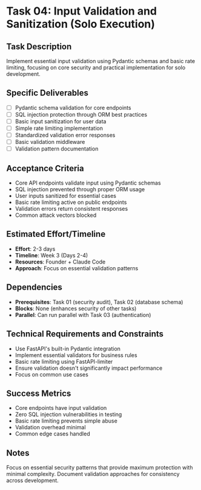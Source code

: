 # Task 04: Input Validation and Sanitization (Solo Execution)

## Task Description
Implement essential input validation using Pydantic schemas and basic rate limiting, focusing on core security and practical implementation for solo development.

## Specific Deliverables
- [ ] Pydantic schema validation for core endpoints
- [ ] SQL injection protection through ORM best practices
- [ ] Basic input sanitization for user data
- [ ] Simple rate limiting implementation
- [ ] Standardized validation error responses
- [ ] Basic validation middleware
- [ ] Validation pattern documentation

## Acceptance Criteria
- Core API endpoints validate input using Pydantic schemas
- SQL injection prevented through proper ORM usage
- User inputs sanitized for essential cases
- Basic rate limiting active on public endpoints
- Validation errors return consistent responses
- Common attack vectors blocked

## Estimated Effort/Timeline
- **Effort**: 2-3 days
- **Timeline**: Week 3 (Days 2-4)
- **Resources**: Founder + Claude Code
- **Approach**: Focus on essential validation patterns

## Dependencies
- **Prerequisites**: Task 01 (security audit), Task 02 (database schema)
- **Blocks**: None (enhances security of other tasks)
- **Parallel**: Can run parallel with Task 03 (authentication)

## Technical Requirements and Constraints
- Use FastAPI's built-in Pydantic integration
- Implement essential validators for business rules
- Basic rate limiting using FastAPI-limiter
- Ensure validation doesn't significantly impact performance
- Focus on common use cases

## Success Metrics
- Core endpoints have input validation
- Zero SQL injection vulnerabilities in testing
- Basic rate limiting prevents simple abuse
- Validation overhead minimal
- Common edge cases handled

## Notes
Focus on essential security patterns that provide maximum protection with minimal complexity. Document validation approaches for consistency across development.